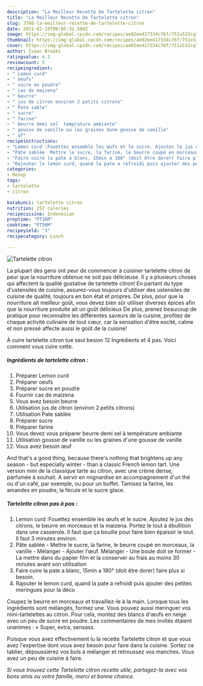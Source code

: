 ```yaml
---
description: "La Meilleur Recette De Tartelette citron"
title: "La Meilleur Recette De Tartelette citron"
slug: 3708-la-meilleur-recette-de-tartelette-citron
date: 2021-01-19T00:05:31.508Z
image: https://img-global.cpcdn.com/recipes/ae02ee417334c76f/751x532cq70/tartelette-citron-photo-principale-de-la-recette.jpg
thumbnail: https://img-global.cpcdn.com/recipes/ae02ee417334c76f/751x532cq70/tartelette-citron-photo-principale-de-la-recette.jpg
cover: https://img-global.cpcdn.com/recipes/ae02ee417334c76f/751x532cq70/tartelette-citron-photo-principale-de-la-recette.jpg
author: Isaac Brooks
ratingvalue: 4.2
reviewcount: 5
recipeingredient:
- " Lemon curd"
- " oeufs"
- " sucre en poudre"
- " cas de maizena"
- " beurre"
- " jus de citron environ 2 petits citrons"
- " Pate sable"
- " sucre"
- " farine"
- " beurre demi sel  temprature ambiante"
- " gousse de vanille ou les graines dune gousse de vanille"
- " uf"
recipeinstructions:
- "Lemon curd :Fouettez ensemble les œufs et le sucre. Ajoutez le jus des citrons, le beurre en morceaux et la maizena. Portez le tout à ébullition dans une casserole. Il faut que ça bouille pour faire bien épaissir le tout. Il faut 3 minutes environ."
- "Pâte sablée  Mettre le sucre, la farine, le beurre coupé en morceaux, la vanille Mélanger Ajouter l’œuf. Mélanger Une boule doit se former La mettre dans du papier film et la conserver au frais au moins 30 minutes avant son utilisation"
- "Faire cuire la pate a blanc, 15min a 180° (doit être dorer) faire plus si besoin."
- "Rajouter le lemon curd, quand la pate a refroidi puis ajouter des petites meringues pour la déco"
categories:
- Resep
tags:
- tartelette
- citron

katakunci: tartelette citron 
nutrition: 257 calories
recipecuisine: Indonesian
preptime: "PT16M"
cooktime: "PT50M"
recipeyield: "3"
recipecategory: Lunch

---
```



![Tartelette citron](https://img-global.cpcdn.com/recipes/ae02ee417334c76f/751x532cq70/tartelette-citron-photo-principale-de-la-recette.jpg)

La plupart des gens ont peur de commencer à cuisiner tartelette citron de peur que la nourriture obtenue ne soit pas délicieuse. Il y a plusieurs choses qui affectent la qualité gustative de tartelette citron! En partant du type d'ustensiles de cuisine, assurez-vous toujours d'utiliser des ustensiles de cuisine de qualité, toujours en bon état et propres. De plus, pour que la nourriture ait meilleur goût, vous devez bien sûr utiliser diverses épices afin que la nourriture produite ait un goût délicieux De plus, prenez beaucoup de pratique pour reconnaître les différentes saveurs de la cuisine, profitez de chaque activité culinaire de tout cœur, car la sensation d'être excité, calme et non pressé affecte aussi le goût de la cuisine!

<!--inarticleads1-->

À cuire tartelette citron tue seul besion 12 Ingrédients et 4 pas. Voici comment vous cuire cette.

##### Ingrédients de tartelette citron :

1. Préparer  Lemon curd
1. Préparer  oeufs
1. Préparer  sucre en poudre
1. Fournir  cas de maizena
1. Vous avez besoin  beurre
1. Utilisation  jus de citron (environ 2 petits citrons)
1. Utilisation  Pate sablée
1. Préparer  sucre
1. Préparer  farine
1. Vous devez vous préparer  beurre demi sel à température ambiante
1. Utilisation  gousse de vanille ou les graines d&#39;une gousse de vanille
1. Vous avez besoin  œuf


And that&#39;s a good thing, because there&#39;s nothing that brightens up any season - but especially winter - than a classic French lemon tart. Une version mini de la classique tarte au citron, avec une crème dense, parfumée à souhait. A servir en mignardise en accompagnement d&#39;un thé ou d&#39;un café, par exemple, ou pour un buffet. Tamisez la farine, les amandes en poudre, la fécule et le sucre glace. 

<!--inarticleads2-->

##### Tartelette citron pas à pas :

1. Lemon curd :Fouettez ensemble les œufs et le sucre. Ajoutez le jus des citrons, le beurre en morceaux et la maizena. Portez le tout à ébullition dans une casserole. Il faut que ça bouille pour faire bien épaissir le tout. Il faut 3 minutes environ.
1. Pâte sablée  - Mettre le sucre, la farine, le beurre coupé en morceaux, la vanille - Mélanger - Ajouter l’œuf. Mélanger - Une boule doit se former - La mettre dans du papier film et la conserver au frais au moins 30 minutes avant son utilisation
1. Faire cuire la pate a blanc, 15min a 180° (doit être dorer) faire plus si besoin.
1. Rajouter le lemon curd, quand la pate a refroidi puis ajouter des petites meringues pour la déco


Coupez le beurre en morceaux et travaillez-le à la main. Lorsque tous les ingrédients sont mélangés, formez une. Vous pouvez aussi meringuer vos mini-tartelettes au citron. Pour cela, montez des blancs d&#39;œufs en neige avec un peu de sucre en poudre. Les commentaires de mes invités étaient unanimes : « Super, extra, sensass. 

<!--inarticleads1-->

<p>
Puisque vous avez effectivement lu la recette Tartelette citron et que vous avez l'expertise dont vous avez besoin pour faire dans la cuisine. Sortez ce tablier, dépoussiérez vos bols à mélanger et retroussez vos manches. Vous avez un peu de cuisine à faire.
</p>

<p>
<i>Si vous trouvez cette Tartelette citron recette utile, partagez-la avec vos bons amis ou votre famille, merci et bonne chance.</i>
</p>
